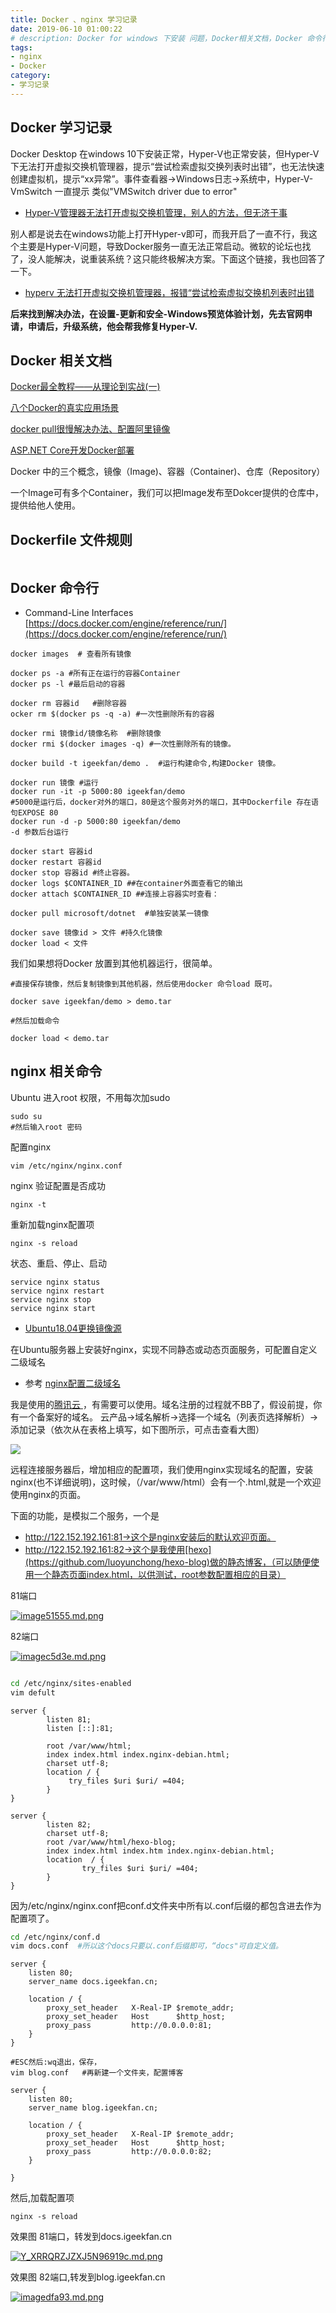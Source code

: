 ```yaml
---
title: Docker 、nginx 学习记录
date: 2019-06-10 01:00:22
# description: Docker for windows 下安装 问题，Docker相关文档，Docker 命令行等，nginx相关命令行
tags:
- nginx
- Docker
category:
- 学习记录
---
```



## Docker  学习记录

Docker Desktop 在windows 10下安装正常，Hyper-V也正常安装，但Hyper-V下无法打开虚拟交换机管理器，提示“尝试检索虚拟交换列表时出错”，也无法快速创建虚拟机，提示“xx异常”。事件查看器->Windows日志->系统中，Hyper-V-VmSwitch 一直提示 类似"VMSwitch driver due to error"

* [Hyper-V管理器无法打开虚拟交换机管理，别人的方法，但无济于事](https://www.cnblogs.com/GeDiao/p/7975667.html)

别人都是说去在windows功能上打开Hyper-v即可，而我开启了一直不行，我这个主要是Hyper-V问题，导致Docker服务一直无法正常启动。微软的论坛也找了，没人能解决，说重装系统？这只能终极解决方案。下面这个链接，我也回答了一下。
* [hyperv 无法打开虚拟交换机管理器，报错“尝试检索虚拟交换机列表时出错](https://social.msdn.microsoft.com/Forums/healthvault/zh-CN/cf5c267b-1ca0-40dd-9959-5ecb3475a06c/hyperv?forum=window10app)

**后来找到解决办法，在设置-更新和安全-Windows预览体验计划，先去官网申请，申请后，升级系统，他会帮我修复Hyper-V.**

<!-- more -->

## Docker 相关文档
[Docker最全教程——从理论到实战(一)](https://www.cnblogs.com/codelove/p/10030439.html)

[八个Docker的真实应用场景]( http://dockone.io/article/126)

[docker pull很慢解决办法、配置阿里镜像](https://blog.csdn.net/julien71/article/details/79760919)

[ASP.NET Core开发Docker部署](https://www.cnblogs.com/zxtceq/p/7403953.html)

Docker 中的三个概念，镜像（Image)、容器（Container)、仓库（Repository）

一个Image可有多个Container，我们可以把Image发布至Dokcer提供的仓库中，提供给他人使用。


## Dockerfile 文件规则

~~~

~~~

## Docker  命令行  
* Command-Line Interfaces [https://docs.docker.com/engine/reference/run/](https://docs.docker.com/engine/reference/run/)
~~~
docker images  # 查看所有镜像

docker ps -a #所有正在运行的容器Container
docker ps -l #最后启动的容器

docker rm 容器id   #删除容器
ocker rm $(docker ps -q -a) #一次性删除所有的容器

docker rmi 镜像id/镜像名称  #删除镜像
docker rmi $(docker images -q) #一次性删除所有的镜像。

docker build -t igeekfan/demo .  #运行构建命令,构建Docker 镜像。 

docker run 镜像 #运行
docker run -it -p 5000:80 igeekfan/demo
#5000是运行后，docker对外的端口，80是这个服务对外的端口，其中Dockerfile 存在语句EXPOSE 80
docker run -d -p 5000:80 igeekfan/demo 
-d 参数后台运行

docker start 容器id
docker restart 容器id
docker stop 容器id #终止容器。
docker logs $CONTAINER_ID ##在container外面查看它的输出 
docker attach $CONTAINER_ID ##连接上容器实时查看：

docker pull microsoft/dotnet  #单独安装某一镜像

docker save 镜像id > 文件 #持久化镜像
docker load < 文件
~~~
我们如果想将Docker 放置到其他机器运行，很简单。
~~~
#直接保存镜像，然后复制镜像到其他机器，然后使用docker 命令load 既可。

docker save igeekfan/demo > demo.tar

#然后加载命令

docker load < demo.tar
~~~

## nginx 相关命令

Ubuntu 进入root 权限，不用每次加sudo
~~~
sudo su 
#然后输入root 密码
~~~

配置nginx
~~~
vim /etc/nginx/nginx.conf
~~~

nginx 验证配置是否成功
~~~
nginx -t 
~~~

重新加载nginx配置项
~~~
nginx -s reload
~~~

状态、重启、停止、启动
~~~
service nginx status 
service nginx restart
service nginx stop 
service nginx start
~~~


- [Ubuntu18.04更换镜像源](https://blog.csdn.net/jasonzhoujx/article/details/80360459)



在Ubuntu服务器上安装好nginx，实现不同静态或动态页面服务，可配置自定义二级域名
* 参考 [nginx配置二级域名](https://cloud.tencent.com/developer/article/1183138)

我是使用的[腾讯云
](https://cloud.tencent.com/redirect.php?redirect=1042&cps_key=01a3c9a5a3ce578801cd6f805c09b701&from=console)，有需要可以使用。域名注册的过程就不BB了，假设前提，你有一个备案好的域名。
云产品->域名解析->选择一个域名（列表页选择解析）->添加记录（依次从在表格上填写，如下图所示，可点击查看大图）

<fancybox>

![](https://miao.su/images/2019/06/25/RSF6QBO9P646IV17eef5c.png)

</fancybox>

远程连接服务器后，增加相应的配置项，我们使用nginx实现域名的配置，安装nginx(也不详细说明)，这时候，（/var/www/html）会有一个.html,就是一个欢迎使用nginx的页面。

下面的功能，是模拟二个服务，一个是
- http://122.152.192.161:81->这个是nginx安装后的默认欢迎页面。
- http://122.152.192.161:82->这个是我使用[hexo](https://github.com/luoyunchong/hexo-blog)做的静态博客，（可以随便使用一个静态页面index.html，以供测试，root参数配置相应的目录）

81端口
<fancybox>

[![image51555.md.png](https://miao.su/images/2019/06/25/image51555.md.png)](https://miao.su/image/TTOGB)

</fancybox>

82端口
<fancybox>

[![imagec5d3e.md.png](https://miao.su/images/2019/06/25/imagec5d3e.md.png)](https://miao.su/image/TTS7J)

</fancybox>

~~~bash

cd /etc/nginx/sites-enabled
vim defult
~~~

~~~
server {
        listen 81;
        listen [::]:81;

        root /var/www/html;
        index index.html index.nginx-debian.html;
        charset utf-8;
        location / {
             try_files $uri $uri/ =404;
        }
}

server {
        listen 82;
        charset utf-8;
        root /var/www/html/hexo-blog;
        index index.html index.htm index.nginx-debian.html;
        location  / {
                try_files $uri $uri/ =404;
        }
}
~~~

因为/etc/nginx/nginx.conf把conf.d文件夹中所有以.conf后缀的都包含进去作为配置项了。
~~~bash
cd /etc/nginx/conf.d
vim docs.conf  #所以这个docs只要以.conf后缀即可，“docs"可自定义值。
~~~

~~~
server {  
    listen 80;
    server_name docs.igeekfan.cn;

    location / {
        proxy_set_header   X-Real-IP $remote_addr;
        proxy_set_header   Host      $http_host;
        proxy_pass         http://0.0.0.0:81;
    }
}
~~~

~~~
#ESC然后:wq退出，保存，
vim blog.conf   #再新建一个文件夹，配置博客
~~~

~~~
server {
    listen 80;
    server_name blog.igeekfan.cn;

    location / {
        proxy_set_header   X-Real-IP $remote_addr;
        proxy_set_header   Host      $http_host;
        proxy_pass         http://0.0.0.0:82;
    }

}
~~~

然后,加载配置项
~~~
nginx -s reload
~~~

效果图 81端口，转发到docs.igeekfan.cn
<fancybox>

[![Y_XRRQRZJZXJ5N96919c.md.png](https://miao.su/images/2019/06/25/Y_XRRQRZJZXJ5N96919c.md.png)](https://miao.su/image/TTeMm)

</fancybox>

效果图 82端口,转发到blog.igeekfan.cn
<fancybox>

[![imagedfa93.md.png](https://miao.su/images/2019/06/25/imagedfa93.md.png)](https://miao.su/image/TT3Zs)
</fancybox>
